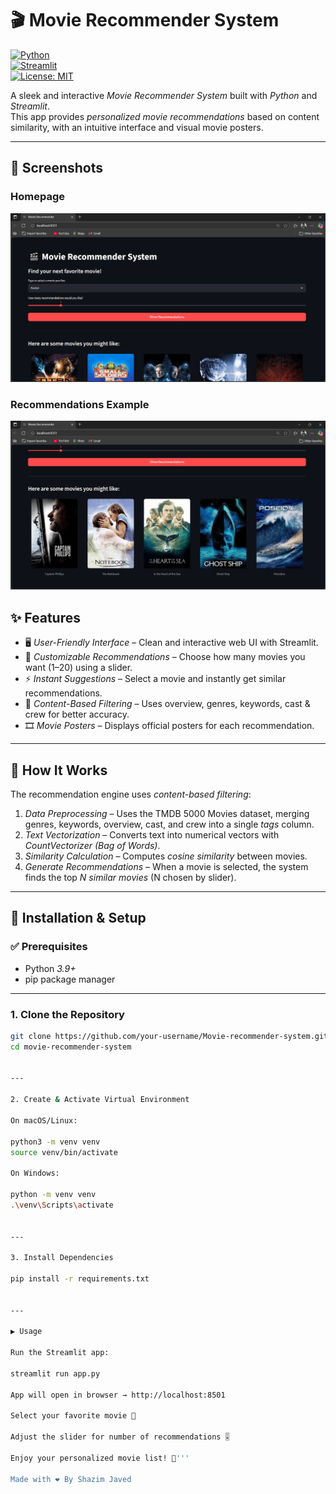 # 🎬 Movie Recommender System  

[![Python](https://img.shields.io/badge/Python-3.9+-blue.svg)](https://www.python.org/)  
[![Streamlit](https://img.shields.io/badge/Streamlit-Framework-red)](https://streamlit.io/)  
[![License: MIT](https://img.shields.io/badge/License-MIT-green.svg)](LICENSE)  

A sleek and interactive *Movie Recommender System* built with *Python* and *Streamlit*.  
This app provides *personalized movie recommendations* based on content similarity, with an intuitive interface and visual movie posters.  

---
## 📸 Screenshots

### Homepage
![App Screenshot](static/images/demo1.png)

### Recommendations Example
![Recommendations](static/images/demo2.png)


## ✨ Features  

- 🖥 *User-Friendly Interface* – Clean and interactive web UI with Streamlit.  
- 🎯 *Customizable Recommendations* – Choose how many movies you want (1–20) using a slider.  
- ⚡ *Instant Suggestions* – Select a movie and instantly get similar recommendations.  
- 🧩 *Content-Based Filtering* – Uses overview, genres, keywords, cast & crew for better accuracy.  
- 🎞 *Movie Posters* – Displays official posters for each recommendation.  

---

## 🧠 How It Works  

The recommendation engine uses *content-based filtering*:  

1. *Data Preprocessing* – Uses the TMDB 5000 Movies dataset, merging genres, keywords, overview, cast, and crew into a single *tags* column.  
2. *Text Vectorization* – Converts text into numerical vectors with *CountVectorizer (Bag of Words)*.  
3. *Similarity Calculation* – Computes *cosine similarity* between movies.  
4. *Generate Recommendations* – When a movie is selected, the system finds the top *N similar movies* (N chosen by slider).  

---

## 🚀 Installation & Setup  

### ✅ Prerequisites  
- Python *3.9+*  
- pip package manager  

---

### 1. Clone the Repository  
```bash
git clone https://github.com/your-username/Movie-recommender-system.git
cd movie-recommender-system


---

2. Create & Activate Virtual Environment

On macOS/Linux:

python3 -m venv venv
source venv/bin/activate

On Windows:

python -m venv venv
.\venv\Scripts\activate


---

3. Install Dependencies

pip install -r requirements.txt


---

▶ Usage

Run the Streamlit app:

streamlit run app.py

App will open in browser → http://localhost:8501

Select your favorite movie 🎥

Adjust the slider for number of recommendations 🎚

Enjoy your personalized movie list! 🎉'''

Made with ❤️ By Shazim Javed
